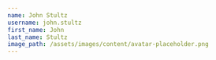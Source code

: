 ```yaml
---
name: John Stultz
username: john.stultz
first_name: John
last_name: Stultz
image_path: /assets/images/content/avatar-placeholder.png
---
```

